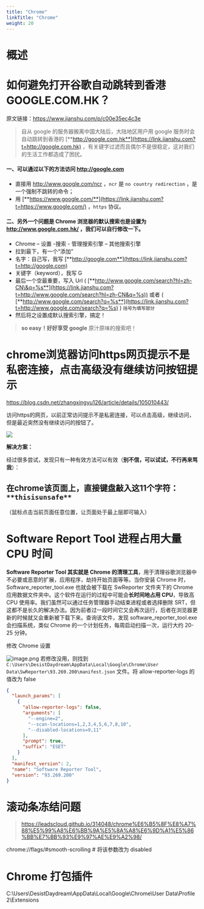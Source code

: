 ```yaml
---
title: "Chrome"
linkTitle: "Chrome"
weight: 20
---
```


# 概述

# 如何避免打开谷歌自动跳转到香港 GOOGLE.COM.HK？

原文链接：<https://www.jianshu.com/p/c00e35ec4c3e>

> 自从 google 的服务器搬离中国大陆后，大陆地区用户用 google 服务时会自动跳转到香港的 [**http://google.com.hk**](https://link.jianshu.com?t=http://google.com.hk) ，有关键字过滤而且偶尔不是很稳定，这对我们的生活工作都造成了困扰。

#### 一、可以通过以下的方法访问 http://google.com

- 直接用 http://www.google.com/ncr ，`ncr` 是 `no country redirection` ，是一个强制不跳转的命令；
- 用 [**https://www.google.com/**](https://link.jianshu.com?t=https://www.google.com/) ，`https` 协议。

#### 二、另外一个问题是 Chrome 浏览器的默认搜索也是设置为 http://www.google.com.hk/ ，我们可以自行修改一下。

- Chrome – 设置 -搜索 - 管理搜索引擎 – 其他搜索引擎
- 拉到最下，有一个“添加”
- 名字：自己写，我写 [**http://google.com**](https://link.jianshu.com?t=http://google.com)
- 关键字（keyword），我写 G
- 最后一个空最重要，写入 Url ( [**http://www.google.com/search?hl=zh-CN\&q=%s**](https://link.jianshu.com?t=http://www.google.com/search?hl=zh-CN&q=%s)) 或者 ( [**http://www.google.com/search?q=%s**](https://link.jianshu.com?t=http://www.google.com/search?q=%s) ) `括号为填写部分`
- 然后将之设置成默认搜索引擎，搞定！


> **so easy！好好享受 google** 原汁原味的搜索吧！


# chrome浏览器访问https网页提示不是私密连接，点击高级没有继续访问按钮提示

https://blog.csdn.net/zhangxingyu126/article/details/105010443/

访问https的网页，以前正常访问提示不是私密连接，可以点击高级，继续访问，但是最近突然没有继续访问的按钮了。

![](https://img-blog.csdnimg.cn/20200321151204453.png?x-oss-process=image/watermark,type_ZmFuZ3poZW5naGVpdGk,shadow_10,text_aHR0cHM6Ly9ibG9nLmNzZG4ubmV0L3poYW5neGluZ3l1MTI2,size_16,color_FFFFFF,t_70)

**解决方案：**

经过很多尝试，发现只有一种有效方法可以有效（**别不信，可以试试，不行再来骂我**）：

## 在chrome该页面上，直接键盘敲入这11个字符：`**thisisunsafe**`

（鼠标点击当前页面任意位置，让页面处于最上层即可输入）

# Software Report Tool 进程占用大量 CPU 时间

**Software Reporter Tool 其实就是 Chrome 的清理工具**，用于清理谷歌浏览器中不必要或恶意的扩展，应用程序，劫持开始页面等等。当你安装 Chrome 时，Software_reporter_tool.exe 也就会被下载在 SwReporter 文件夹下的 Chrome 应用数据文件夹中。这个软件在运行的过程中可能会**长时间地占用 CPU**，导致高 CPU 使用率。我们虽然可以通过任务管理器手动结束进程或者选择删除 SRT，但这都不是长久的解决办法。因为前者过一段时间它又会再次运行，后者在浏览器更新的时候就又会重新被下载下来。查询该文件，发现 software_reporter_tool.exe 会扫描系统，类似 Chrome 的一个计划任务，每周启动扫描一次，运行大约 20-25 分钟。

修改 Chrome 设置

![image.png](https://notes-learning.oss-cn-beijing.aliyuncs.com/yg65yy/1632309843432-ea1d257f-b402-4181-b0c3-d36c32c32eeb.png)
若修改没用，则找到 `C:\Users\DesistDaydream\AppData\Local\Google\Chrome\User Data\SwReporter\93.269.200\manifest.json` 文件。将 allow-reporter-logs 的值改为 false

```json
{
  "launch_params": [
    {
      "allow-reporter-logs": false,
      "arguments": [
        "--engine=2",
        "--scan-locations=1,2,3,4,5,6,7,8,10",
        "--disabled-locations=9,11"
      ],
      "prompt": true,
      "suffix": "ESET"
    }
  ],
  "manifest_version": 2,
  "name": "Software Reporter Tool",
  "version": "93.269.200"
}
```

# 滚动条冻结问题

> <https://leadscloud.github.io/314048/chrome%E6%B5%8F%E8%A7%88%E5%99%A8%E6%BB%9A%E5%8A%A8%E6%9D%A1%E5%86%BB%E7%BB%93%E9%97%AE%E9%A2%98/>

chrome://flags/#smooth-scrolling # 将该参数改为 disabled

# Chrome 打包插件

C:\Users\DesistDaydream\AppData\Local\Google\Chrome\User Data\Profile 2\Extensions


